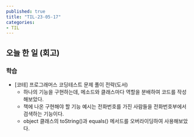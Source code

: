 ```yaml
---
published: true
title: "TIL-23-05-17"
categories: 
- TIL
---
```

## 오늘 한 일 (회고)

### 학습

* [코테] 프로그래머스 코딩테스트 문제 풀이 전략(도서) 
  * 하나의 기능을 구현하는데, 메소드와 클래스마다 역할을 분배하여 코드를 작성해보았다.
  * 책에 나온 구현해야 할 기능 예시는 전화번호를 가진 사람들을 전화번호부에서 검색하는 기능이다.
  * object 클래스의 toString()과 equals() 메서드를 오버라이딩하여 사용해보았다.